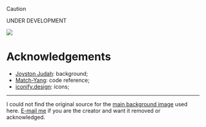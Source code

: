> [!CAUTION]
> UNDER DEVELOPMENT

<img src="https://github.com/uiriansan/SilentSDDM/blob/main/wiki/LoginCenter.png" />

# Acknowledgements
- [Joyston Judah](https://www.pexels.com/photo/white-and-black-mountain-wallpaper-933054/): background;
- [Match-Yang](https://github.com/Match-Yang/sddm-deepin): code reference;
- [iconify.design](https://iconify.design/): icons;
-- --
I could not find the original source for the [main background image](https://github.com/uiriansan/SilentSDDM/blob/main/silent/wallpapers/default.jpg) used here. [E-mail me](mailto:uiriansan@gmail.com?subject=Background%20image%20in%20SilentSDDM) if you are the creator and want it removed or acknowledged.
